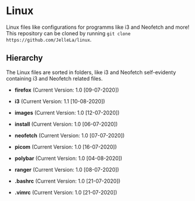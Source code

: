 # Linux
Linux files like configurations for programms like i3 and Neofetch and more! This repository can be cloned by running `git clone https://github.com/JelleLa/linux`.

## Hierarchy
The Linux files are sorted in folders, like i3 and Neofetch self-evidenty containing i3 and Neofetch related files.

* **firefox** (Current Version: 1.0 [09-07-2020])

* **i3** (Current Version: 1.1 [10-08-2020])

* **images** (Current Version: 1.0 [12-07-2020])

* **install** (Current Version: 1.0 [06-07-2020])

* **neofetch** (Current Version: 1.0 [07-07-2020])

* **picom** (Current Version: 1.0 [16-07-2020])

* **polybar** (Current Version: 1.0 [04-08-2020])

* **ranger** (Current Version: 1.0 [08-07-2020])

* **.bashrc** (Current Version: 1.0 [21-07-2020])

* **.vimrc** (Current Version: 1.0 [21-07-2020])

